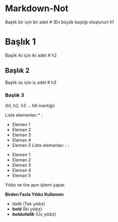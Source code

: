# Markdown-Not
Başlık bir için bir adet # (En büyük başlığı oluşturur) h1
# Başlık 1
Başlık iki için iki adet # h2
## Başlık 2
Başlık üç için iç adet # h3
### Başlık 3
(h1, h2, h3 ... h6 mantığı)

Liste elemenları * :
* Elemen 1
* Eleman 2
* Eleman 3
* Eleman 4
* Eleman 5
Liste elemanları - : 
- Elemen 1
- Eleman 2
- Eleman 3
- Eleman 4
- Eleman 5

Yıldız ve tire aynı işlemi yapar.

**Birden Fazla Yıldız Kullanımı**
* *italik* (Tek yıldız)
* **bold** (İki yıldız)
* ***bolduitalik*** (Üç yıldız)

